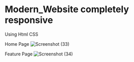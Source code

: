 # Modern_Website completely responsive
Using Html CSS 

Home Page
![Screenshot (33)](https://github.com/user-attachments/assets/171585e1-42e6-4acf-a044-8871584e8329)

Feature Page
![Screenshot (34)](https://github.com/user-attachments/assets/6c24ed9f-cc69-465d-ad3b-1a75bcda1952)

